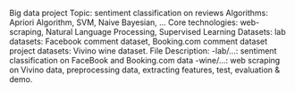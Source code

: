 Big data project
Topic: sentiment classification on reviews
Algorithms: Apriori Algorithm, SVM, Naive Bayesian, ...
Core technologies: web-scraping, Natural Language Processing, Supervised Learning
Datasets: 
  lab datasets: Facebook comment dataset, Booking.com comment dataset
  project datasets: Vivino wine dataset.
File Description:
-lab/...: sentiment classification on FaceBook and Booking.com data
-wine/...: web scraping on Vivino data, preprocessing data, extracting features, test, evaluation & demo.
